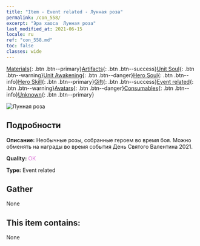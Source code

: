 ```yaml
---
title: "Item - Event related - Лунная роза"
permalink: /con_558/
excerpt: "Эра хаоса  Лунная роза"
last_modified_at: 2021-06-15
locale: ru
ref: "con_558.md"
toc: false
classes: wide
---
```

 [Materials](/ItemsRU/){: .btn .btn--primary}[Artifacts](/ItemsRU/Artifacts/){: .btn .btn--success}[Unit Soul](/ItemsRU/UnitSoul/){: .btn .btn--warning}[Unit Awakening](/ItemsRU/UnitAwakening/){: .btn .btn--danger}[Hero Soul](/ItemsRU/HeroSoul/){: .btn .btn--info}[Hero Skill](/ItemsRU/HeroSkill/){: .btn .btn--primary}[Gift](/ItemsRU/Gift/){: .btn .btn--success}[Event related](/ItemsRU/Events/){: .btn .btn--warning}[Avatars](/ItemsRU/Avatars/){: .btn .btn--danger}[Consumables](/ItemsRU/Consumables/){: .btn .btn--info}[Unknown](/ItemsRU/Unknown/){: .btn .btn--primary}

 ![Лунная роза](/images/t/i_3059.png)

## Подробности
 **Описание:** Необычные розы, собранные героем во время боя. Можно обменять на награды во время события День Святого Валентина 2021.

 **Quality:** <span style="color: #DA70D6">OK</span>

 **Type:** Event related

## Gather

  None

## This item contains:

  None

